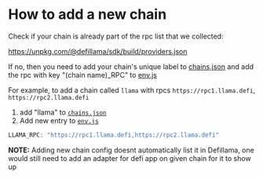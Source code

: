# How to add a new chain

Check if your chain is already part of the rpc list that we collected:

https://unpkg.com/@defillama/sdk/build/providers.json

If no, then you need to add your chain's unique label to [chains.json](https://github.com/DefiLlama/DefiLlama-Adapters/blob/main/projects/helper/chains.json) and add the rpc with key "(chain name)_RPC" to [env.js](https://github.com/DefiLlama/DefiLlama-Adapters/blob/main/projects/helper/env.js#L6)


For example, to add a chain called `llama` with rpcs `https://rpc1.llama.defi`, `https://rpc2.llama.defi`

  1.  add "llama" to [`chains.json`](https://github.com/DefiLlama/DefiLlama-Adapters/blob/main/projects/helper/chains.json)
  2.  Add new entry to [`env.js`](https://github.com/DefiLlama/DefiLlama-Adapters/blob/main/projects/helper/env.js#L6)

```javascript
LLAMA_RPC: "https://rpc1.llama.defi,https://rpc2.llama.defi"
``` 


**NOTE:** Adding new chain config doesnt automatically list it in Defillama, one would still need to add an adapter for defi app on given chain for it to show up